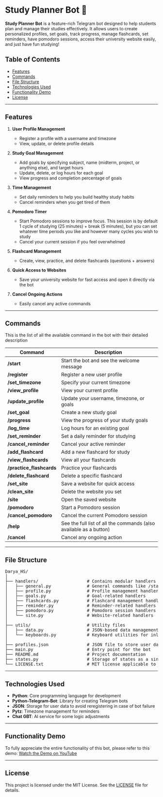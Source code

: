 # Study Planner Bot 🤖

**Study Planner Bot** is a feature-rich Telegram bot designed to help students plan and manage their studies effectively. It allows users to create personalized profiles, set goals, track progress, manage flashcards, set reminders, have pomodoro sessions, access their university website easily, and just have fun studying!

## Table of Contents

- [Features](#features)
- [Commands](#commands)
- [File Structure](#file-structure)
- [Technologies Used](#technologies-used)
- [Functionality Demo](#functionality-demo)
- [License](#license)
---

## Features

1. **User Profile Management**  
   - Register a profile with a username and timezone  
   - View, update, or delete profile details

2. **Study Goal Management**  
   - Add goals by specifying subject, name (midterm, project, or anything else), and target hours  
   - Update, delete, or log hours for each goal  
   - View progress and completion percentage of goals

3. **Time Management**  
   - Set daily reminders to help you build healthy study habits 
   - Cancel reminders when you get tired of them

4. **Pomodoro Timer**  
   - Start Pomodoro sessions to improve focus. This session is by default 1 cycle of studying (25 minutes) + break (5 minutes), but you can set whatever time periods you like and however many cycles you wish to study 
   - Cancel your current session if you feel overwhelmed

5. **Flashcard Management**  
   - Create, view, practice, and delete flashcards (questions + answers)

6. **Quick Access to Websites**  
   - Save your university website for fast access and open it directly via the bot

7. **Cancel Ongoing Actions**  
   - Easily cancel any active commands

---

## Commands
This is the list of all the available command in the bot with their detailed description

| Command               | Description                                                                 |
|-----------------------|-----------------------------------------------------------------------------|
| **/start**            | Start the bot and see the welcome message                                 |
| **/register**         | Register a new user profile                                               |
| **/set_timezone**     | Specify your current timezone                                             |
| **/view_profile**     | View your current profile                                                 |
| **/update_profile**   | Update your username, timezone, or goals                                  |
| **/set_goal**         | Create a new study goal                                                   |
| **/progress**         | View the progress of your study goals                                     |
| **/log_time**         | Log hours for an existing goal                                            |
| **/set_reminder**     | Set a daily reminder for studying                                         |
| **/cancel_reminder**  | Cancel your active reminder                                               |
| **/add_flashcard**    | Add a new flashcard for study                                             |
| **/view_flashcards**  | View all your flashcards                                                  |
| **/practice_flashcards** | Practice your flashcards                                               |
| **/delete_flashcard** | Delete a specific flashcard                                               |
| **/set_site**         | Save a website for quick access                                           |
| **/clean_site**         | Delete the website you set                                              |
| **/site**             | Open the saved website                                                   |
| **/pomodoro**         | Start a Pomodoro session                                                 |
| **/cancel_pomodoro**  | Cancel the current Pomodoro session                                       |
| **/help**             | See the full list of all the commands (also available as a button)      |
| **/cancel**           | Cancel any ongoing action                                                |

---

## File Structure
<pre>
Darya_HS/
│
├── handlers/                   # Contains modular handlers for bot features
│   ├── general.py              # General commands like /start, /help, /cancel
│   ├── profile.py              # Profile management handlers
│   ├── goals.py                # Goal-related handlers
│   ├── flashcards.py           # Flashcard management handlers
│   ├── reminder.py             # Reminder-related handlers
│   ├── pomodoro.py             # Pomodoro session handlers
│   └── site.py                 # Website-related handlers
│
├── utils/                      # Utility files
│   ├── data.py                 # JSON-based data management
│   └── keyboards.py            # Keyboard utilities for inline/reply buttons
│
├── profiles.json               # JSON file to store user data (is not present by default, will appear after the first run)
├── main.py                     # Entry point for the bot
├── README.md                   # Project documentation
├── states.py                   # Storage of states as a single point of truth for all handlers
└── LICENSE.txt                 # MIT license applicable to the entire project
</pre>
---

## Technologies Used
- **Python**: Core programming language for development
- **Python-Telegram-Bot**: Library for creating Telegram bots
- **JSON**: Storage for user data to avoid reregistering in case of bot failure
- **Pytz**: Timezone management for reminders
- **Chat GBT**: AI service for some logic adjustments
---

## Functionality Demo
To fully appreciate the entire functionality of this bot, please refer to this demo: [Watch the Demo on YouTube](https://www.youtube.com/watch?v=FspGg4Prv9M&ab_channel=DaryaParamonova)

---

## License
This project is licensed under the MIT License. See the [LICENSE](./LICENSE.txt) file for details.
